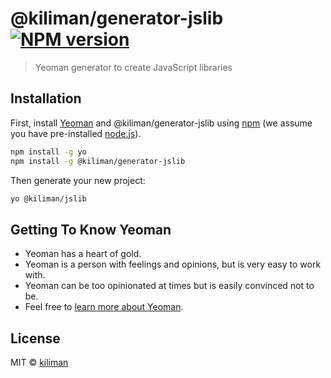# @kiliman/generator-jslib [![NPM version][npm-image]][npm-url]

> Yeoman generator to create JavaScript libraries

## Installation

First, install [Yeoman](http://yeoman.io) and @kiliman/generator-jslib using [npm](https://www.npmjs.com/) (we assume you have pre-installed [node.js](https://nodejs.org/)).

```bash
npm install -g yo
npm install -g @kiliman/generator-jslib
```

Then generate your new project:

```bash
yo @kiliman/jslib
```

## Getting To Know Yeoman

- Yeoman has a heart of gold.
- Yeoman is a person with feelings and opinions, but is very easy to work with.
- Yeoman can be too opinionated at times but is easily convinced not to be.
- Feel free to [learn more about Yeoman](http://yeoman.io/).

## License

MIT © [kiliman]()

[npm-image]: https://badge.fury.io/js/%40kiliman%2Fgenerator-jslib.svg
[npm-url]: https://npmjs.org/package/@kiliman/generator-jslib
